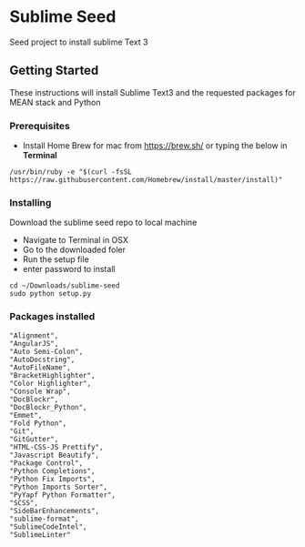 # Sublime Seed

Seed project to install sublime Text 3

## Getting Started

These instructions will install Sublime Text3 and the requested packages for MEAN stack and Python

### Prerequisites
* Install Home Brew for mac from https://brew.sh/ or typing the below in **Terminal**

```
/usr/bin/ruby -e "$(curl -fsSL https://raw.githubusercontent.com/Homebrew/install/master/install)"
```
### Installing

Download the sublime seed repo to local machine

* Navigate to Terminal in OSX
* Go to the downloaded foler
* Run the setup file
* enter password to install
```
cd ~/Downloads/sublime-seed
sudo python setup.py
```

### Packages installed

```
"Alignment",
"AngularJS",
"Auto Semi-Colon",
"AutoDocstring",
"AutoFileName",
"BracketHighlighter",
"Color Highlighter",
"Console Wrap",
"DocBlockr",
"DocBlockr_Python",
"Emmet",
"Fold Python",
"Git",
"GitGutter",
"HTML-CSS-JS Prettify",
"Javascript Beautify",
"Package Control",
"Python Completions",
"Python Fix Imports",
"Python Imports Sorter",
"PyYapf Python Formatter",
"SCSS",
"SideBarEnhancements",
"sublime-format",
"SublimeCodeIntel",
"SublimeLinter"
```
